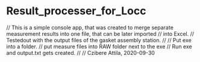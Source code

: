 # Result_processer_for_Locc

// This is a simple console app, that was created to merge separate measurement results into one file, that can be later imported 
// into Excel. 
// Testedout with the output files of the gasket assembly station. 
//
// Put exe into a folder. 
// put measure files into RAW folder next to the exe
// Run exe and output.txt gets created. 
//
// Czibere Attila, 2020-09-30

